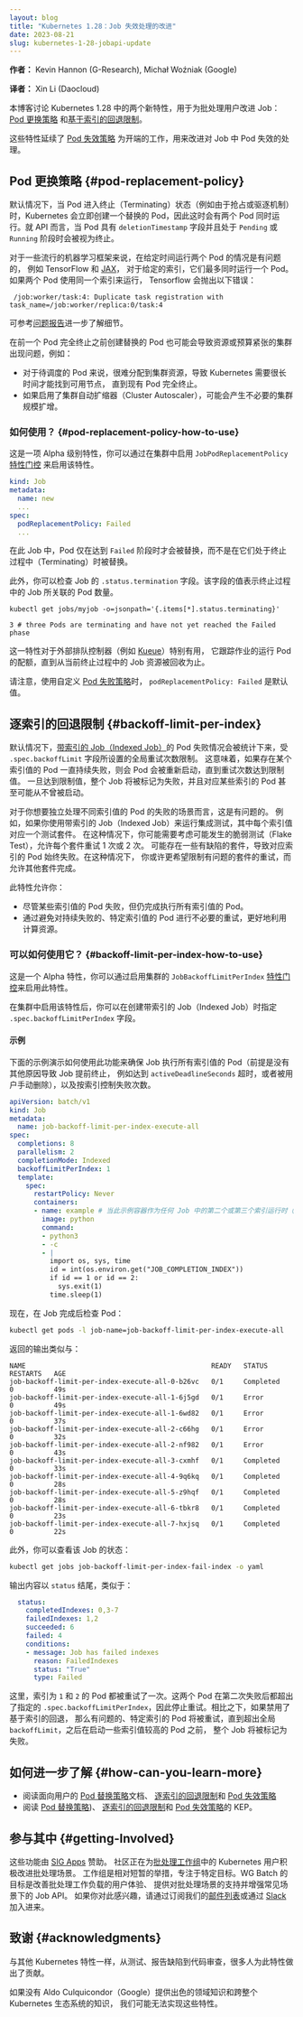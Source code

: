 ```yaml
---
layout: blog
title: "Kubernetes 1.28：Job 失效处理的改进"
date: 2023-08-21
slug: kubernetes-1-28-jobapi-update
---
```


<!--
layout: blog
title: "Kubernetes 1.28: Improved failure handling for Jobs"
date: 2023-08-21
slug: kubernetes-1-28-jobapi-update
-->

<!--
**Authors:** Kevin Hannon (G-Research), Michał Woźniak (Google)
-->
**作者：** Kevin Hannon (G-Research), Michał Woźniak (Google)

**译者：** Xin Li (Daocloud)

<!--
This blog discusses two new features in Kubernetes 1.28 to improve Jobs for batch
users: [Pod replacement policy](/docs/concepts/workloads/controllers/job/#pod-replacement-policy)
and [Backoff limit per index](/docs/concepts/workloads/controllers/job/#backoff-limit-per-index).
-->
本博客讨论 Kubernetes 1.28 中的两个新特性，用于为批处理用户改进 Job：
[Pod 更换策略](/zh-cn/docs/concepts/workloads/controllers/job/#pod-replacement-policy)
和[基于索引的回退限制](/zh-cn/docs/concepts/workloads/controllers/job/#backoff-limit-per-index)。

<!--
These features continue the effort started by the
[Pod failure policy](/docs/concepts/workloads/controllers/job/#pod-failure-policy)
to improve the handling of Pod failures in a Job.
-->
这些特性延续了 [Pod 失效策略](/zh-cn/docs/concepts/workloads/controllers/job/#pod-failure-policy)
为开端的工作，用来改进对 Job 中 Pod 失效的处理。

<!--
## Pod replacement policy {#pod-replacement-policy}

By default, when a pod enters a terminating state (e.g. due to preemption or
eviction), Kubernetes immediately creates a replacement Pod. Therefore, both Pods are running
at the same time. In API terms, a pod is considered terminating when it has a
`deletionTimestamp` and it has a phase `Pending` or `Running`.
-->
## Pod 更换策略  {#pod-replacement-policy}

默认情况下，当 Pod 进入终止（Terminating）状态（例如由于抢占或驱逐机制）时，Kubernetes
会立即创建一个替换的 Pod，因此这时会有两个 Pod 同时运行。就 API 而言，当 Pod 具有
`deletionTimestamp` 字段并且处于 `Pending` 或 `Running` 阶段时会被视为终止。

<!--
The scenario when two Pods are running at a given time is problematic for
some popular machine learning frameworks, such as
TensorFlow and [JAX](https://jax.readthedocs.io/en/latest/), which require at most one Pod running at the same time,
for a given index. 
Tensorflow gives the following error if two pods are running for a given index.
-->
对于一些流行的机器学习框架来说，在给定时间运行两个 Pod 的情况是有问题的，
例如 TensorFlow 和 [JAX](https://jax.readthedocs.io/en/latest/)，
对于给定的索引，它们最多同时运行一个 Pod。如果两个 Pod 使用同一个索引来运行，
Tensorflow 会抛出以下错误：

```
 /job:worker/task:4: Duplicate task registration with task_name=/job:worker/replica:0/task:4
```

<!--
See more details in the ([issue](https://github.com/kubernetes/kubernetes/issues/115844)).

Creating the replacement Pod before the previous one fully terminates can also
cause problems in clusters with scarce resources or with tight budgets, such as:
* cluster resources can be difficult to obtain for Pods pending to be scheduled,
  as Kubernetes might take a long time to find available nodes until the existing
  Pods are fully terminated.
* if cluster autoscaler is enabled, the replacement Pods might produce undesired
  scale ups.
-->
可参考[问题报告](https://github.com/kubernetes/kubernetes/issues/115844)进一步了解细节。

在前一个 Pod 完全终止之前创建替换的 Pod 也可能会导致资源或预算紧张的集群出现问题，例如：

* 对于待调度的 Pod 来说，很难分配到集群资源，导致 Kubernetes 需要很长时间才能找到可用节点，
  直到现有 Pod 完全终止。
* 如果启用了集群自动扩缩器（Cluster Autoscaler），可能会产生不必要的集群规模扩增。

<!--
### How can you use it? {#pod-replacement-policy-how-to-use}

This is an alpha feature, which you can enable by turning on `JobPodReplacementPolicy`
[feature gate](/docs/reference/command-line-tools-reference/feature-gates/) in
your cluster.

Once the feature is enabled in your cluster, you can use it by creating a new Job that specifies a
`podReplacementPolicy` field as shown here:
-->
### 如何使用？  {#pod-replacement-policy-how-to-use}

这是一项 Alpha 级别特性，你可以通过在集群中启用 `JobPodReplacementPolicy`
[特性门控](/zh-cn/docs/reference/command-line-tools-reference/feature-gates/)
来启用该特性。

```yaml
kind: Job
metadata:
  name: new
  ...
spec:
  podReplacementPolicy: Failed
  ...
```

<!--
In that Job, the Pods would only be replaced once they reached the `Failed` phase,
and not when they are terminating.

Additionally, you can inspect the `.status.terminating` field of a Job. The value
of the field is the number of Pods owned by the Job that are currently terminating.
-->
在此 Job 中，Pod 仅在达到 `Failed` 阶段时才会被替换，而不是在它们处于终止过程中（Terminating）时被替换。

此外，你可以检查 Job 的 `.status.termination` 字段。该字段的值表示终止过程中的
Job 所关联的 Pod 数量。

```shell
kubectl get jobs/myjob -o=jsonpath='{.items[*].status.terminating}'
```

```
3 # three Pods are terminating and have not yet reached the Failed phase
```

<!--
This can be particularly useful for external queueing controllers, such as
[Kueue](https://github.com/kubernetes-sigs/kueue), that tracks quota
from running Pods of a Job until the resources are reclaimed from
the currently terminating Job.

Note that the `podReplacementPolicy: Failed` is the default when using a custom
[Pod failure policy](/docs/concepts/workloads/controllers/job/#pod-failure-policy).
-->
这一特性对于外部排队控制器（例如 [Kueue](https://github.com/kubernetes-sigs/kueue)）特别有用，
它跟踪作业的运行 Pod 的配额，直到从当前终止过程中的 Job 资源被回收为止。

请注意，使用自定义 [Pod 失败策略](/zh-cn/docs/concepts/workloads/controllers/job/#pod-failure-policy)时，
`podReplacementPolicy: Failed` 是默认值。

<!--
## Backoff limit per index {#backoff-limit-per-index}

By default, Pod failures for [Indexed Jobs](/docs/concepts/workloads/controllers/job/#completion-mode)
are counted towards the global limit of retries, represented by `.spec.backoffLimit`.
This means, that if there is a consistently failing index, it is restarted
repeatedly until it exhausts the limit. Once the limit is reached the entire
Job is marked failed and some indexes may never be even started.
-->
## 逐索引的回退限制  {#backoff-limit-per-index}

默认情况下，[带索引的 Job（Indexed Job）](/zh-cn/docs/concepts/workloads/controllers/job/#completion-mode)的
Pod 失败情况会被统计下来，受 `.spec.backoffLimit` 字段所设置的全局重试次数限制。
这意味着，如果存在某个索引值的 Pod 一直持续失败，则会 Pod 会被重新启动，直到重试次数达到限制值。
一旦达到限制值，整个 Job 将被标记为失败，并且对应某些索引的 Pod 甚至可能从不曾被启动。

<!--
This is problematic for use cases where you want to handle Pod failures for
every index independently. For example, if you use Indexed Jobs for running
integration tests where each index corresponds to a testing suite. In that case,
you may want to account for possible flake tests allowing for 1 or 2 retries per
suite. There might be some buggy suites, making the corresponding
indexes fail consistently. In that case you may prefer to limit retries for
the buggy suites, yet allowing other suites to complete.
-->
对于你想要独立处理不同索引值的 Pod 的失败的场景而言，这是有问题的。
例如，如果你使用带索引的 Job（Indexed Job）来运行集成测试，其中每个索引值对应一个测试套件。
在这种情况下，你可能需要考虑可能发生的脆弱测试（Flake Test），允许每个套件重试 1 次或 2 次。
可能存在一些有缺陷的套件，导致对应索引的 Pod 始终失败。在这种情况下，
你或许更希望限制有问题的套件的重试，而允许其他套件完成。

<!--
The feature allows you to:
* complete execution of all indexes, despite some indexes failing.
* better utilize the computational resources by avoiding unnecessary retries of consistently failing indexes.
-->
此特性允许你：
* 尽管某些索引值的 Pod 失败，但仍完成执行所有索引值的 Pod。
* 通过避免对持续失败的、特定索引值的 Pod 进行不必要的重试，更好地利用计算资源。

<!--
### How can you use it? {#backoff-limit-per-index-how-to-use}

This is an alpha feature, which you can enable by turning on the
`JobBackoffLimitPerIndex`
[feature gate](/docs/reference/command-line-tools-reference/feature-gates/)
in your cluster.

Once the feature is enabled in your cluster, you can create an Indexed Job with the
`.spec.backoffLimitPerIndex` field specified.
-->
### 可以如何使用它？  {#backoff-limit-per-index-how-to-use}

这是一个 Alpha 特性，你可以通过启用集群的 `JobBackoffLimitPerIndex`
[特性门控](/zh-cn/docs/reference/command-line-tools-reference/feature-gates/)来启用此特性。

在集群中启用该特性后，你可以在创建带索引的 Job（Indexed Job）时指定 `.spec.backoffLimitPerIndex` 字段。

<!--
#### Example

The following example demonstrates how to use this feature to make sure the
Job executes all indexes (provided there is no other reason for the early Job
termination, such as reaching the `activeDeadlineSeconds` timeout, or being
manually deleted by the user), and the number of failures is controlled per index.
-->
#### 示例

下面的示例演示如何使用此功能来确保 Job 执行所有索引值的 Pod（前提是没有其他原因导致 Job 提前终止，
例如达到 `activeDeadlineSeconds` 超时，或者被用户手动删除），以及按索引控制失败次数。

```yaml
apiVersion: batch/v1
kind: Job
metadata:
  name: job-backoff-limit-per-index-execute-all
spec:
  completions: 8
  parallelism: 2
  completionMode: Indexed
  backoffLimitPerIndex: 1
  template:
    spec:
      restartPolicy: Never
      containers:
      - name: example # 当此示例容器作为任何 Job 中的第二个或第三个索引运行时（即使在重试之后），它会返回错误并失败
        image: python
        command:
        - python3
        - -c
        - |
          import os, sys, time
          id = int(os.environ.get("JOB_COMPLETION_INDEX"))
          if id == 1 or id == 2:
            sys.exit(1)
          time.sleep(1)
```

<!--
Now, inspect the Pods after the job is finished:
-->
现在，在 Job 完成后检查 Pod：

```sh
kubectl get pods -l job-name=job-backoff-limit-per-index-execute-all
```

<!--
Returns output similar to this:
-->
返回的输出类似与：

```
NAME                                              READY   STATUS      RESTARTS   AGE
job-backoff-limit-per-index-execute-all-0-b26vc   0/1     Completed   0          49s
job-backoff-limit-per-index-execute-all-1-6j5gd   0/1     Error       0          49s
job-backoff-limit-per-index-execute-all-1-6wd82   0/1     Error       0          37s
job-backoff-limit-per-index-execute-all-2-c66hg   0/1     Error       0          32s
job-backoff-limit-per-index-execute-all-2-nf982   0/1     Error       0          43s
job-backoff-limit-per-index-execute-all-3-cxmhf   0/1     Completed   0          33s
job-backoff-limit-per-index-execute-all-4-9q6kq   0/1     Completed   0          28s
job-backoff-limit-per-index-execute-all-5-z9hqf   0/1     Completed   0          28s
job-backoff-limit-per-index-execute-all-6-tbkr8   0/1     Completed   0          23s
job-backoff-limit-per-index-execute-all-7-hxjsq   0/1     Completed   0          22s
```

<!--
Additionally, you can take a look at the status for that Job:
-->
此外，你可以查看该 Job 的状态：

```sh
kubectl get jobs job-backoff-limit-per-index-fail-index -o yaml
```

<!--
The output ends with a `status` similar to:
-->
输出内容以 `status` 结尾，类似于：

```yaml
  status:
    completedIndexes: 0,3-7
    failedIndexes: 1,2
    succeeded: 6
    failed: 4
    conditions:
    - message: Job has failed indexes
      reason: FailedIndexes
      status: "True"
      type: Failed
```

<!--
Here, indexes `1`  and `2` were both retried once. After the second failure,
in each of them, the specified `.spec.backoffLimitPerIndex` was exceeded, so
the retries were stopped. For comparison, if the per-index backoff was disabled,
then the buggy indexes would retry until the global `backoffLimit` was exceeded,
and then the entire Job would be marked failed, before some of the higher
indexes are started.
-->
这里，索引为 `1` 和 `2` 的 Pod 都被重试了一次。这两个 Pod 在第二次失败后都超出了指定的
`.spec.backoffLimitPerIndex`，因此停止重试。相比之下，如果禁用了基于索引的回退，
那么有问题的、特定索引的 Pod 将被重试，直到超出全局 `backoffLimit`，之后在启动一些索引值较高的 Pod 之前，
整个 Job 将被标记为失败。

<!--
## How can you learn more?

- Read the user-facing documentation for [Pod replacement policy](/docs/concepts/workloads/controllers/job/#pod-replacement-policy),
[Backoff limit per index](/docs/concepts/workloads/controllers/job/#backoff-limit-per-index), and
[Pod failure policy](/docs/concepts/workloads/controllers/job/#pod-failure-policy)
- Read the KEPs for [Pod Replacement Policy](https://github.com/kubernetes/enhancements/tree/master/keps/sig-apps/3939-allow-replacement-when-fully-terminated),
[Backoff limit per index](https://github.com/kubernetes/enhancements/tree/master/keps/sig-apps/3850-backoff-limits-per-index-for-indexed-jobs), and
[Pod failure policy](https://github.com/kubernetes/enhancements/tree/master/keps/sig-apps/3329-retriable-and-non-retriable-failures).
-->
## 如何进一步了解 {#how-can-you-learn-more}

- 阅读面向用户的 [Pod 替换策略](/zh-cn/docs/concepts/workloads/controllers/job/#pod-replacement-policy)文档、
  [逐索引的回退限制](/zh-cn/docs/concepts/workloads/controllers/job/#backoff-limit-per-index)和
  [Pod 失效策略](/zh-cn/docs/concepts/workloads/controllers/job/#pod-failure-policy)
- 阅读 [Pod 替换策略](https://github.com/kubernetes/enhancements/tree/master/keps/sig-apps/3939-allow-replacement-when-fully-terminated))、
  [逐索引的回退限制](https://github.com/kubernetes/enhancements/tree/master/keps/sig-apps/3850-backoff-limits-per-index-for-indexed-jobs)和
  [Pod 失效策略](https://github.com/kubernetes/enhancements/tree/master/keps/sig-apps/3329-retriable-and-non-retriable-failures)的 KEP。

<!--
## Getting Involved

These features were sponsored by [SIG Apps](https://github.com/kubernetes/community/tree/master/sig-apps).  Batch use cases are actively
being improved for Kubernetes users in the
[batch working group](https://github.com/kubernetes/community/tree/master/wg-batch).
Working groups are relatively short-lived initiatives focused on specific goals.
The goal of the WG Batch is to improve experience for batch workload users, offer support for
batch processing use cases, and enhance the
Job API for common use cases.  If that interests you, please join the working
group either by subscriping to our
[mailing list](https://groups.google.com/a/kubernetes.io/g/wg-batch) or on
[Slack](https://kubernetes.slack.com/messages/wg-batch).
-->
## 参与其中 {#getting-Involved}

这些功能由 [SIG Apps](https://github.com/kubernetes/community/tree/master/sig-apps) 赞助。
社区正在为[批处理工作组](https://github.com/kubernetes/community/tree/master/wg-batch)中的
Kubernetes 用户积极改进批处理场景。
工作组是相对短暂的举措，专注于特定目标。WG Batch 的目标是改善批处理工作负载的用户体验、
提供对批处理场景的支持并增强常见场景下的 Job API。
如果你对此感兴趣，请通过订阅我们的[邮件列表](https://groups.google.com/a/kubernetes.io/g/wg-batch)或通过
[Slack](https://kubernetes.slack.com/messages/wg-batch) 加入进来。

<!--
## Acknowledgments

As with any Kubernetes feature, multiple people contributed to getting this
done, from testing and filing bugs to reviewing code.

We would not have been able to achieve either of these features without Aldo
Culquicondor (Google) providing excellent domain knowledge and expertise
throughout the Kubernetes ecosystem.
-->
## 致谢 {#acknowledgments}

与其他 Kubernetes 特性一样，从测试、报告缺陷到代码审查，很多人为此特性做出了贡献。

如果没有 Aldo Culquicondor（Google）提供出色的领域知识和跨整个 Kubernetes 生态系统的知识，
我们可能无法实现这些特性。
